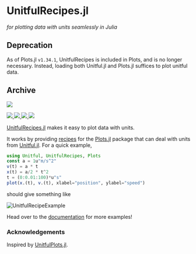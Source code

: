 # UnitfulRecipes.jl

*for plotting data with units seamlessly in Julia*

## Deprecation

As of Plots.jl `v1.34.1`, UnitfulRecipes is included in Plots, and is no longer
necessary. Instead, loading both Unitful.jl and Plots.jl suffices to plot
unitful data.

## Archive

<p>
  <a href="https://jw3126.github.io/UnitfulRecipes.jl/stable/">
    <img src="https://img.shields.io/github/workflow/status/jw3126/UnitfulRecipes.jl/Documentation?style=for-the-badge&label=Documentation&logo=Read%20the%20Docs&logoColor=white">
  </a>
</p>

<p>
  <a href="https://github.com/jw3126/UnitfulRecipes.jl/actions">
    <img src="https://img.shields.io/github/workflow/status/jw3126/UnitfulRecipes.jl/Mac%20OS%20X?label=OSX&logo=Apple&logoColor=white&style=flat-square">
  </a>
  <a href="https://github.com/jw3126/UnitfulRecipes.jl/actions">
    <img src="https://img.shields.io/github/workflow/status/jw3126/UnitfulRecipes.jl/Linux?label=Linux&logo=Linux&logoColor=white&style=flat-square">
  </a>
  <a href="https://github.com/jw3126/UnitfulRecipes.jl/actions">
    <img src="https://img.shields.io/github/workflow/status/jw3126/UnitfulRecipes.jl/Windows?label=Windows&logo=Windows&logoColor=white&style=flat-square">
  </a>
  <a href="https://codecov.io/gh/jw3126/UnitfulRecipes.jl">
    <img src="https://img.shields.io/codecov/c/github/jw3126/UnitfulRecipes.jl/master?label=Codecov&logo=codecov&logoColor=white&style=flat-square">
  </a>
</p>

[UnitfulRecipes.jl](https://github.com/jw3126/UnitfulRecipes.jl) makes it easy to plot data with units.

It works by providing [recipes](http://docs.juliaplots.org/latest/recipes/#recipes) for the [Plots.jl](https://github.com/JuliaPlots/Plots.jl) package that can deal with units from [Unitful.jl](https://github.com/PainterQubits/Unitful.jl).
For a quick example,

```julia
using Unitful, UnitfulRecipes, Plots
const a = 1u"m/s^2"
v(t) = a * t
x(t) = a/2 * t^2
t = (0:0.01:100)*u"s"
plot(x.(t), v.(t), xlabel="position", ylabel="speed")
```

should give something like

![UnitfulRecipeExample](https://user-images.githubusercontent.com/4486578/78975352-451b2700-7b57-11ea-8e7d-42c2860da51f.png)

Head over to the [documentation](https://jw3126.github.io/UnitfulRecipes.jl/stable/) for more examples!

### Acknowledgements

Inspired by [UnitfulPlots.jl](https://github.com/PainterQubits/UnitfulPlots.jl).
